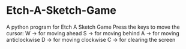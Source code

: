 # Etch-A-Sketch-Game
A python program for Etch A Sketch Game
Press the keys to move the cursor:
W -> for moving ahead
S -> for moving behind
A -> for moving anticlockwise
D -> for moving clockwise
C -> for clearing the screen
